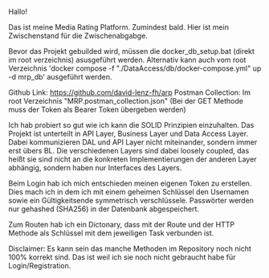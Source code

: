 Hallo!

Das ist meine Media Rating Platform. Zumindest bald. Hier ist mein Zwischenstand für die Zwischenabgabge.

Bevor das Projekt gebuilded wird, müssen die docker\_db\_setup.bat (direkt im root verzeichnis) asusgeführt werden.
Alternativ kann auch vom root Verzeichnis 'docker compose -f "./DataAccess/db/docker-compose.yml" up -d mrp\_db' ausgeführt werden.

Github Link: https://github.com/david-lenz-fh/arp
Postman Collection: Im root Verzeichnis "MRP.postman\_collection.json" (Bei der GET Methode muss der Token als Bearer Token übergeben werden)



Ich hab probiert so gut wie ich kann die SOLID Prinzipien einzuhalten. Das Projekt ist unterteilt in API Layer, Business Layer und Data Access Layer.
Dabei kommunizieren DAL und API Layer nicht miteinander, sondern immer erst übers BL.
Die verschiedenen Layers sind dabei loosely coupled, das heißt sie sind nicht an die konkreten Implementierungen der anderen Layer abhängig,
sondern haben nur Interfaces des Layers.

Beim Login hab ich mich entschieden meinen eigenen Token zu erstellen. Dies mach ich in dem ich mit einem geheimen Schlüssel den Usernamen sowie ein Gültigkeitsende symmetrisch verschlüssele. Passwörter werden nur gehashed (SHA256) in der Datenbank abgespeichert.

Zum Routen hab ich ein Dictonary, dass mit der Route und der HTTP Methode als Schlüssel mit dem jeweiligen Task verbunden ist.

Disclaimer: Es kann sein das manche Methoden im Repository noch nicht 100% korrekt sind. Das ist weil ich sie noch nicht gebraucht habe für Login/Registration.

